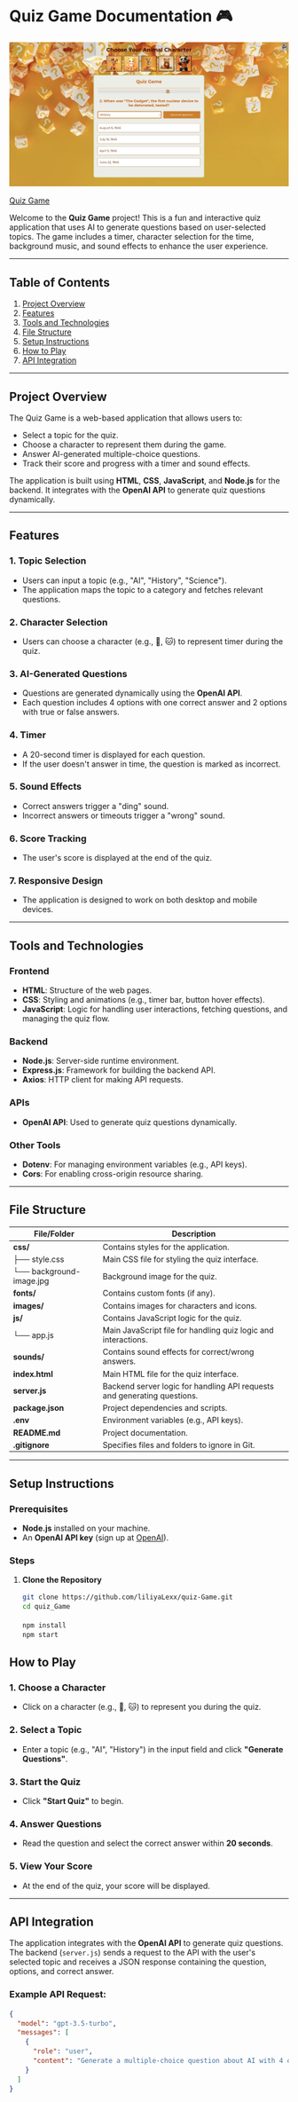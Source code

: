 # Quiz Game Documentation 🎮

![Animated Computer](./images/animals/screenshot.png)

[Quiz Game](https://liliyalexx.github.io/quiz_Game/)

Welcome to the **Quiz Game** project! This is a fun and interactive quiz application that uses AI to generate questions based on user-selected topics. The game includes a timer, character selection for the time, background music, and sound effects to enhance the user experience.

---

## Table of Contents
1. [Project Overview](#project-overview)
2. [Features](#features)
3. [Tools and Technologies](#tools-and-technologies)
4. [File Structure](#file-structure)
5. [Setup Instructions](#setup-instructions)
6. [How to Play](#how-to-play)
7. [API Integration](#api-integration)

---

## Project Overview

The Quiz Game is a web-based application that allows users to:
- Select a topic for the quiz.
- Choose a character to represent them during the game.
- Answer AI-generated multiple-choice questions.
- Track their score and progress with a timer and sound effects.

The application is built using **HTML**, **CSS**, **JavaScript**, and **Node.js** for the backend. It integrates with the **OpenAI API** to generate quiz questions dynamically.

---

## Features

### 1. **Topic Selection**
   - Users can input a topic (e.g., "AI", "History", "Science").
   - The application maps the topic to a category and fetches relevant questions.

### 2. **Character Selection**
   - Users can choose a character (e.g., 🐶, 🐱) to represent timer during the quiz.

### 3. **AI-Generated Questions**
   - Questions are generated dynamically using the **OpenAI API**.
   - Each question includes 4 options with one correct answer and 2 options with true or false answers.

### 4. **Timer**
   - A 20-second timer is displayed for each question.
   - If the user doesn't answer in time, the question is marked as incorrect.

### 5. **Sound Effects**
   - Correct answers trigger a "ding" sound.
   - Incorrect answers or timeouts trigger a "wrong" sound.

### 6. **Score Tracking**
   - The user's score is displayed at the end of the quiz.

### 7. **Responsive Design**
   - The application is designed to work on both desktop and mobile devices.

---

## Tools and Technologies

### Frontend
- **HTML**: Structure of the web pages.
- **CSS**: Styling and animations (e.g., timer bar, button hover effects).
- **JavaScript**: Logic for handling user interactions, fetching questions, and managing the quiz flow.

### Backend
- **Node.js**: Server-side runtime environment.
- **Express.js**: Framework for building the backend API.
- **Axios**: HTTP client for making API requests.

### APIs
- **OpenAI API**: Used to generate quiz questions dynamically.

### Other Tools
- **Dotenv**: For managing environment variables (e.g., API keys).
- **Cors**: For enabling cross-origin resource sharing.

---

## File Structure
| File/Folder          | Description                                                                 |
|----------------------|-----------------------------------------------------------------------------|
| **css/**             | Contains styles for the application.                                        |
| ├── style.css        | Main CSS file for styling the quiz interface.                               |
| └── background-image.jpg | Background image for the quiz.                                          |
| **fonts/**           | Contains custom fonts (if any).                                             |
| **images/**          | Contains images for characters and icons.                                   |
| **js/**              | Contains JavaScript logic for the quiz.                                     |
| └── app.js           | Main JavaScript file for handling quiz logic and interactions.              |
| **sounds/**          | Contains sound effects for correct/wrong answers.                           |
| **index.html**       | Main HTML file for the quiz interface.                                      |
| **server.js**        | Backend server logic for handling API requests and generating questions.    |
| **package.json**     | Project dependencies and scripts.                                           |
| **.env**             | Environment variables (e.g., API keys).                                     |
| **README.md**        | Project documentation.                                                      |
| **.gitignore**       | Specifies files and folders to ignore in Git.                               |


---

## Setup Instructions

### Prerequisites
- **Node.js** installed on your machine.
- An **OpenAI API key** (sign up at [OpenAI](https://openai.com/)).

### Steps
1. **Clone the Repository**
   ```bash
   git clone https://github.com/liliyaLexx/quiz-Game.git
   cd quiz_Game

   npm install
   npm start


## How to Play
### 1. **Choose a Character**
   - Click on a character (e.g., 🐶, 🐱) to represent you during the quiz.

### 2. **Select a Topic**
   - Enter a topic (e.g., "AI", "History") in the input field and click **"Generate Questions"**.


### 3. **Start the Quiz**
   - Click **"Start Quiz"** to begin.

### 4. **Answer Questions**
   - Read the question and select the correct answer within **20 seconds**.

### 5. **View Your Score**
   - At the end of the quiz, your score will be displayed.

---

## API Integration

The application integrates with the **OpenAI API** to generate quiz questions. The backend (`server.js`) sends a request to the API with the user's selected topic and receives a JSON response containing the question, options, and correct answer.

### Example API Request:
```json
{
  "model": "gpt-3.5-turbo",
  "messages": [
    {
      "role": "user",
      "content": "Generate a multiple-choice question about AI with 4 options and indicate the correct answer."
    }
  ]
}